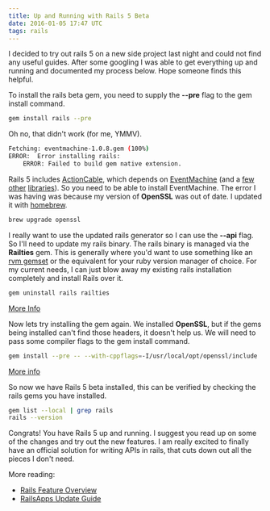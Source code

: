 ```yaml
---
title: Up and Running with Rails 5 Beta
date: 2016-01-05 17:47 UTC
tags: rails
---
```


I decided to try out rails 5 on a new side project last night and could not find any useful guides. After some googling I was able to get everything up and running and documented my process below. Hope someone finds this helpful.

To install the rails beta gem, you need to supply the **--pre** flag to the gem install command.

~~~sh
gem install rails --pre
~~~

Oh no, that didn't work (for me, YMMV).

~~~sh
Fetching: eventmachine-1.0.8.gem (100%)
ERROR:  Error installing rails:
	ERROR: Failed to build gem native extension.
~~~


Rails 5 includes [ActionCable](https://github.com/rails/rails/tree/master/actioncable), which depends on [EventMachine](https://github.com/eventmachine/eventmachine) (and a [few](https://github.com/celluloid/celluloid) [other](https://github.com/faye/faye-websocket-ruby) [libraries](http://redis.io/)). So you need to be able to install EventMachine. The error I was having was because my version of **OpenSSL** was out of date. I updated it with [homebrew](http://brew.sh/).

~~~sh
brew upgrade openssl
~~~

I really want to use the updated rails generator so I can use the **--api** flag. So I'll need to update my rails binary. The rails binary is managed via the **Railties** gem. This is generally where you'd want to use something like an [rvm gemset](https://rvm.io/gemsets/basics) or the equivalent for your ruby version manager of choice. For my current needs, I can just blow away my existing rails installation completely and install Rails over it.

~~~sh
gem uninstall rails railties
~~~
[More Info](http://stackoverflow.com/questions/16164697/uninstall-rails-completely)


Now lets try installing the gem again. We installed **OpenSSL**, but if the gems being installed can't find those headers, it doesn't help us. We will need to pass some compiler flags to the gem install command.

~~~sh
gem install --pre -- --with-cppflags=-I/usr/local/opt/openssl/include
~~~
[More info](http://stackoverflow.com/questions/6761670/is-there-any-way-to-change-gcc-compilation-options-for-a-gem)

So now we have Rails 5 beta installed, this can be verified by checking the rails gems you have installed.

~~~bash
gem list --local | grep rails
rails --version
~~~

Congrats! You have Rails 5 up and running. I suggest you read up on some of the changes and try out the new features. I am really excited to finally have an official solution for writing APIs in rails, that cuts down out all the pieces I don't need.


More reading:

- [Rails Feature Overview](http://nithinbekal.com/posts/rails-5-features/)
- [RailsApps Update Guide](http://railsapps.github.io/updating-rails.html)
